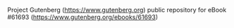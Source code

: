 Project Gutenberg (https://www.gutenberg.org) public repository for eBook #61693 (https://www.gutenberg.org/ebooks/61693)
